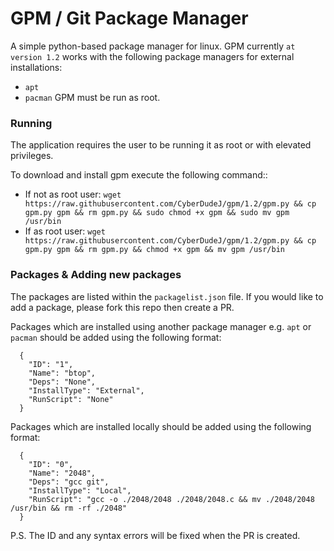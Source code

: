 # GPM / Git Package Manager
A simple python-based package manager for linux. GPM currently ``at version 1.2`` works with the following package managers for external installations:
* ``apt``
* ``pacman``
GPM must be run as root.

### Running
The application requires the user to be running it as root or with elevated privileges.

To download and install gpm execute the following command::
* If not as root user: ```wget https://raw.githubusercontent.com/CyberDudeJ/gpm/1.2/gpm.py && cp gpm.py gpm && rm gpm.py && sudo chmod +x gpm && sudo mv gpm /usr/bin```
* If as root user: ```wget https://raw.githubusercontent.com/CyberDudeJ/gpm/1.2/gpm.py && cp gpm.py gpm && rm gpm.py && chmod +x gpm && mv gpm /usr/bin```

### Packages & Adding new packages
The packages are listed within the ``packagelist.json`` file. If you would like to add a package, please fork this repo then create a PR. 

Packages which are installed using another package manager e.g. ``apt`` or ``pacman`` should be added using the following format:
```
  {
    "ID": "1",
    "Name": "btop",
    "Deps": "None",
    "InstallType": "External",
    "RunScript": "None"
  }
```

Packages which are installed locally should be added using the following format:
```
  {
    "ID": "0",
    "Name": "2048",
    "Deps": "gcc git",
    "InstallType": "Local",
    "RunScript": "gcc -o ./2048/2048 ./2048/2048.c && mv ./2048/2048 /usr/bin && rm -rf ./2048"
  }
```

P.S. The ID and any syntax errors will be fixed when the PR is created.
